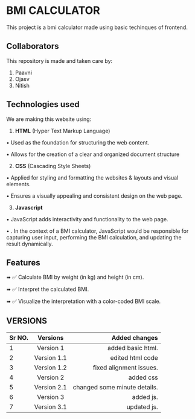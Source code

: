 
# BMI CALCULATOR

This project is a bmi calculator made using basic techinques of frontend.



## Collaborators
This repository is made and taken care by:
1. Paavni 
2. Ojasv
3. Nitish
## Technologies used
We are making this website using:
1. **HTML** (Hyper Text Markup Language)

•	Used as the foundation for structuring the web content.

•	Allows for the creation of a clear and organized document structure

2. **CSS** (Cascading Style Sheets)

•	Applied for styling and formatting the websites & layouts and visual elements.

•	Ensures a visually appealing and consistent design on the web page.

3. **Javascript**

•	JavaScript adds interactivity and functionality to the web page.

•	. In the context of a BMI calculator, JavaScript would be responsible for capturing user input, performing the BMI calculation, and updating the result dynamically.


## Features
➠ ✅ Calculate BMI by weight (in kg) and height (in cm).

➠ ✅ Interpret the calculated BMI.

➠ ✅ Visualize the interpretation with a color-coded BMI scale.

## VERSIONS
| Sr NO. | Versions | Added changes  |
|:-----|:--------:|------:|
| 1   | Version 1| added basic html.|
| 2   | Version 1.1  | edited html code  |
| 3   | Version 1.2  |  fixed alignment issues.  |
| 4   | Version 2 | added css  |
| 5   | Version 2.1  |  changed some minute details.  |
| 6   | Version 3 | added js.  |
| 7   | Version 3.1 | updated js.  |

